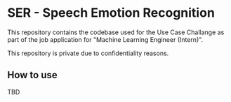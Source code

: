 # SER - Speech Emotion Recognition

This repository contains the codebase used for the Use Case Challange as part of the job application for "Machine Learning Engineer (Intern)".

This repository is private due to confidentiality reasons.

## How to use

TBD